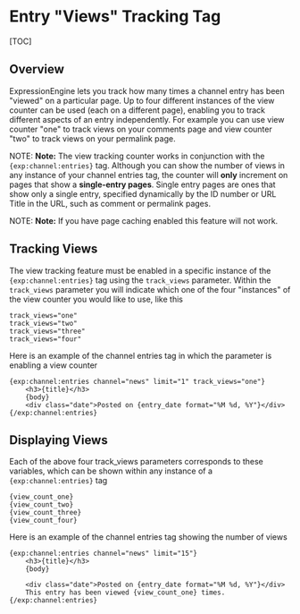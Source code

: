 <!--
    This source file is part of the open source project
    ExpressionEngine User Guide (https://github.com/ExpressionEngine/ExpressionEngine-User-Guide)

    @link      https://expressionengine.com/
    @copyright Copyright (c) 2003-2020, Packet Tide, LLC (https://ellislab.com)
    @license   https://expressionengine.com/license Licensed under Apache License, Version 2.0
-->

# Entry "Views" Tracking Tag

[TOC]

## Overview

ExpressionEngine lets you track how many times a channel entry has been "viewed" on a particular page. Up to four different instances of the view counter can be used (each on a different page), enabling you to track different aspects of an entry independently. For example you can use view counter "one" to track views on your comments page and view counter "two" to track views on your permalink page.

NOTE: **Note:** The view tracking counter works in conjunction with the `{exp:channel:entries}` tag. Although you can show the number of views in any instance of your channel entries tag, the counter will **only** increment on pages that show a **single-entry pages**. Single entry pages are ones that show only a single entry, specified dynamically by the ID number or URL Title in the URL, such as comment or permalink pages.

NOTE: **Note:** If you have page caching enabled this feature will not work.

## Tracking Views

The view tracking feature must be enabled in a specific instance of the `{exp:channel:entries}` tag using the `track_views` parameter. Within the `track_views` parameter you will indicate which one of the four "instances" of the view counter you would like to use, like this

    track_views="one"
    track_views="two"
    track_views="three"
    track_views="four"

Here is an example of the channel entries tag in which the parameter is enabling a view counter

    {exp:channel:entries channel="news" limit="1" track_views="one"}
        <h3>{title}</h3>
        {body}
        <div class="date">Posted on {entry_date format="%M %d, %Y"}</div>
    {/exp:channel:entries}

## Displaying Views

Each of the above four track_views parameters corresponds to these variables, which can be shown within any instance of a `{exp:channel:entries}` tag

    {view_count_one}
    {view_count_two}
    {view_count_three}
    {view_count_four}

Here is an example of the channel entries tag showing the number of views

    {exp:channel:entries channel="news" limit="15"}
        <h3>{title}</h3>
        {body}

        <div class="date">Posted on {entry_date format="%M %d, %Y"}</div>
        This entry has been viewed {view_count_one} times.
    {/exp:channel:entries}

